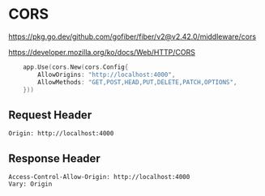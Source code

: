 # CORS

https://pkg.go.dev/github.com/gofiber/fiber/v2@v2.42.0/middleware/cors

https://developer.mozilla.org/ko/docs/Web/HTTP/CORS

```go
	app.Use(cors.New(cors.Config{
		AllowOrigins: "http://localhost:4000",
		AllowMethods: "GET,POST,HEAD,PUT,DELETE,PATCH,OPTIONS",
	}))
```

## Request Header

```
Origin: http://localhost:4000
```

## Response Header

```
Access-Control-Allow-Origin: http://localhost:4000
Vary: Origin
```